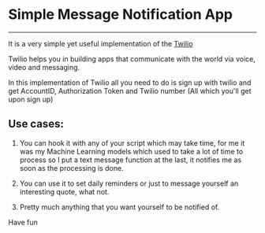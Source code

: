 # Simple Message Notification App
___
It is a very simple yet useful implementation of the [Twilio](https://www.twilio.com/)

Twilio helps you in building apps that communicate with the world via voice, video and messaging.

In this implementation of Twilio all you need to do is sign up with twilio and get AccountID, Authorization Token and Twilio number (All which you'll get upon sign up)

## Use cases:

1. You can hook it with any of your script which may take time, for me it was my Machine Learning models which used to take a lot of time to process so I put a text message function at the last, it notifies me as soon as the processing is done.

2. You can use it to set daily reminders or just to message yourself an interesting quote, what not.

3. Pretty much anything that you want yourself to be notified of.

Have fun
